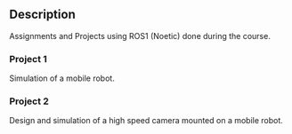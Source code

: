## Description
Assignments and Projects using ROS1 (Noetic) done during the course.

### Project 1 
Simulation of a mobile robot.

### Project 2 
Design and simulation of a high speed camera mounted on a mobile robot.
